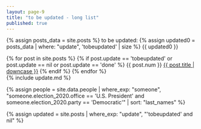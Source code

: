 ```yaml
---
layout: page-9
title: "to be updated - long list"
published: true
---
```


{% assign posts_data = site.posts %}
to be updated: {% assign updated0 = posts_data | where: "update", 'tobeupdated' | size %} {{ updated0 }}

{% for post in site.posts %}
{% if post.update == 'tobeupdated' or post.update == nil or post.update == 'done' %}
{{ post.num }} <a href="{{ post.url }}">{{ post.title | downcase }}</a>
{% endif %}
{% endfor %}
<br />
{% include update.md %}

{% assign people = site.data.people | where_exp: "someone", "someone.election_2020.office == 'U.S. President' and someone.election_2020.party == 'Democratic'" | sort: "last_names" %}

{% assign updated = site.posts | where_exp: "update", "'tobeupdated' and nil" %}
